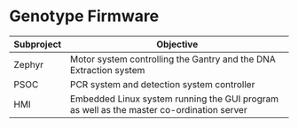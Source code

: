 # Genotype Firmware

| Subproject | Objective |
| --- | --- |
| Zephyr | Motor system controlling the Gantry and the DNA Extraction system |
| PSOC | PCR system and detection system controller |
| HMI | Embedded Linux system running the GUI program as well as the master co-ordination server |

